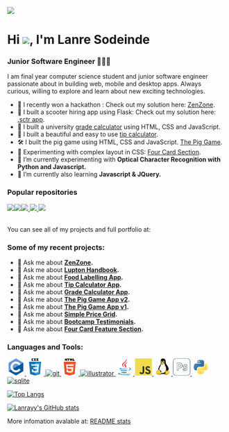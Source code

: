 ![](https://komarev.com/ghpvc/?username=Lanrayy&style=for-the-badge)
<h1 align="left">Hi <img src="https://raw.githubusercontent.com/MartinHeinz/MartinHeinz/master/wave.gif" width="30px">, I'm Lanre Sodeinde</h1>

<h3 align="left">Junior Software Engineer 👨🏿‍💻 </h3>
I am final year computer science student and junior software engineer passionate about in building web, mobile and desktop apps. Always curious, willing to explore and learn about new exciting technologies.  
  
   
- 🎉 I recently won a hackathon : Check out my solution here: [ZenZone](https://github.com/Lanrayy/ACSHack-ZenZone).
- 🔭 I built a scooter hiring app using Flask: Check out my solution here: [.sctr app](https://ec2-52-56-142-90.eu-west-2.compute.amazonaws.com).
- 🔭 I built a university [grade calculator](https://lanrayy.github.io/grade-calculator/) using HTML, CSS and JavaScript.
- 🔭 I built a beautiful and easy to use [tip calculator](https://lanrayy.github.io/tip-calculator-app/).
- 🛠 I built the pig game using HTML, CSS and JavaScript. [The Pig Game](https://lanrayy.github.io/the-pig-game-v2/).
- 🔎 Experimenting with complex layout in CSS: [Four Card Section](https://four-card-feature-section-plum.vercel.app).
- 🌱 I’m currently experimenting with **Optical Character Recognition with Python and Javascript.**
- 🌱 I’m currently also learning **Javascript & JQuery.**

<h3>Popular repositories </h3>

<a href="https://github.com/Lanrayy/grade-calculator" target="_blank">
  <img align="left" src="https://github-readme-stats.vercel.app/api/pin/?username=Lanrayy&show_owner=true&repo=grade-calculator" />
</a>

<a href="https://github.com/Lanrayy/the-pig-game-v2" target="_blank">
  <img align="centre" src="https://github-readme-stats.vercel.app/api/pin/?username=Lanrayy&show_owner=true&repo=the-pig-game-v2" />
</a>

<a href="https://github.com/Lanrayy/tip-calculator-app" target="_blank">
  <img align="left" src="https://github-readme-stats.vercel.app/api/pin/?username=Lanrayy&show_owner=true&repo=tip-calculator-app" />
</a>
<a href="https://github.com/Lanrayy/software-engineering-project-comp2913" target="_blank">
  <img align="centre" src="https://github-readme-stats.vercel.app/api/pin/?username=Lanrayy&show_owner=true&repo=software-engineering-project-comp2913" />
</a>
<a href="https://github.com/Lanrayy/ACSHack-ZenZone" target="_blank">
  <img align="" src="https://github-readme-stats.vercel.app/api/pin/?username=Lanrayy&show_owner=true&repo=ACSHack-ZenZone" />
</a>

<br/>
<br/>

<p>You can see all of my projects and full portfolio at:</p>
<h3>Some of my recent projects:</h3>


- 💬 Ask me about **[ZenZone](https://github.com/Lanrayy/ACSHack-ZenZone).**
- 💬 Ask me about **[Lupton Handbook](https://github.com/Lanrayy/Lupton-HandBook).**
- 💬 Ask me about **[Food Labelling App](https://food-label-website.vercel.app).**
- 💬 Ask me about **[Tip Calculator App](https://lanrayy.github.io/tip-calculator-app/).**
- 💬 Ask me about **[Grade Calculator App](https://lanrayy.github.io/grade-calculator/).**
- 💬 Ask me about **[The Pig Game App v2](https://lanrayy.github.io/the-pig-game-v2/).**
- 💬 Ask me about **[The Pig Game App v1](https://the-pig-game.vercel.app).**
- 💬 Ask me about **[Simple Price Grid](https://lanrayy.github.io/single-price-grid-component-master/).**
- 💬 Ask me about **[Bootcamp Testimonials](https://lanrayy.github.io/bootcamp-testimonials/).**
- 💬 Ask me about **[Four Card Feature Section](https://lanrayy.github.io/four-card-feature-section/).**


<h3 align="left">Languages and Tools:</h3>
<p align="left"> <a href="https://www.cprogramming.com/" target="_blank"> <img src="https://raw.githubusercontent.com/devicons/devicon/master/icons/c/c-original.svg" alt="c" width="40" height="40"/> </a> <a href="https://www.w3schools.com/css/" target="_blank"> <img src="https://raw.githubusercontent.com/devicons/devicon/master/icons/css3/css3-original-wordmark.svg" alt="css3" width="40" height="40"/> </a> <a href="https://git-scm.com/" target="_blank"> <img src="https://www.vectorlogo.zone/logos/git-scm/git-scm-icon.svg" alt="git" width="40" height="40"/> </a> <a href="https://www.w3.org/html/" target="_blank"> <img src="https://raw.githubusercontent.com/devicons/devicon/master/icons/html5/html5-original-wordmark.svg" alt="html5" width="40" height="40"/> </a> <a href="https://www.adobe.com/in/products/illustrator.html" target="_blank"> <img src="https://www.vectorlogo.zone/logos/adobe_illustrator/adobe_illustrator-icon.svg" alt="illustrator" width="40" height="40"/> </a> <a href="https://www.java.com" target="_blank"> <img src="https://raw.githubusercontent.com/devicons/devicon/master/icons/java/java-original.svg" alt="java" width="40" height="40"/> </a> <a href="https://developer.mozilla.org/en-US/docs/Web/JavaScript" target="_blank"> <img src="https://raw.githubusercontent.com/devicons/devicon/master/icons/javascript/javascript-original.svg" alt="javascript" width="40" height="40"/> </a> <a href="https://www.linux.org/" target="_blank"> <img src="https://raw.githubusercontent.com/devicons/devicon/master/icons/linux/linux-original.svg" alt="linux" width="40" height="40"/> </a> <a href="https://www.photoshop.com/en" target="_blank"> <img src="https://raw.githubusercontent.com/devicons/devicon/master/icons/photoshop/photoshop-line.svg" alt="photoshop" width="40" height="40"/> </a> <a href="https://www.python.org" target="_blank"> <img src="https://raw.githubusercontent.com/devicons/devicon/master/icons/python/python-original.svg" alt="python" width="40" height="40"/> </a> <a href="https://www.sqlite.org/" target="_blank"> <img src="https://www.vectorlogo.zone/logos/sqlite/sqlite-icon.svg" alt="sqlite" width="40" height="40"/> </a> </p>

<!-- Github top languages -->

[![Top Langs](https://github-readme-stats.vercel.app/api/top-langs/?username=Lanrayy&show_icons=true&locale=en&layout=compact&bg_color=30,e96443,904e95&title_color=ffffff&text_color=ffffff&icon_color=ffffff&card_width=445)](https://github.com/Lanrayy/)

<!-- Gitbub stats -->

[![Lanrayy's GitHub stats](https://github-readme-stats.vercel.app/api/?username=Lanrayy&count_private=true&hide=contribs&show_icons=true&bg_color=29,e96443,904e95&title_color=ffffff&text_color=ffffff&icon_color=ffffff)](https://github.com/Lanrayy/)

More infomation avalable at: [README stats](https://github.com/anuraghazra/github-readme-stats)

